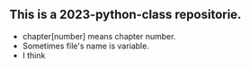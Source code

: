 ## This is a 2023-python-class repositorie.
- chapter[number] means chapter number.
- Sometimes file's name is variable.
- I think 
